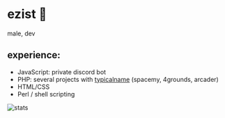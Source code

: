 # ezist :lemon:
male, dev

## experience:
- JavaScript: private discord bot
- PHP: several projects with [typicalname](https://github.com/typicalname0) (spacemy, 4grounds, arcader)
- HTML/CSS
- Perl / shell scripting

![stats](https://github-readme-stats.vercel.app/api?username=typicalname0&show_icons=true)

